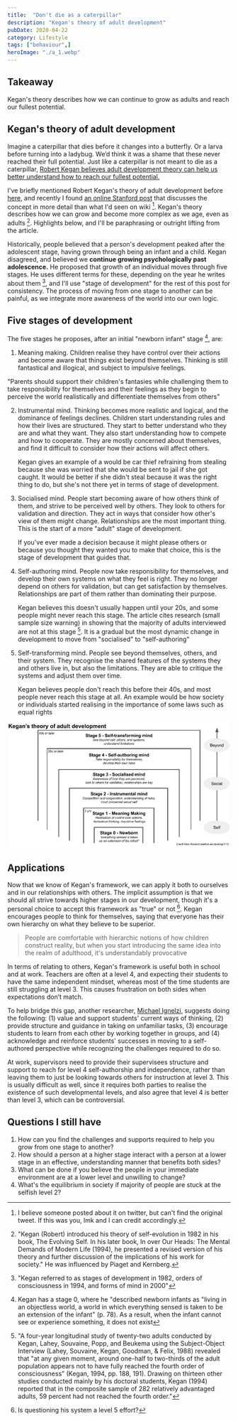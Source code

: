 ```yaml
---
title:  "Don't die as a caterpillar"  
description: "Kegan's theory of adult development"
pubDate: 2020-04-22
category: Lifestyle
tags: ["behaviour",]
heroImage: "./a_1.webp"
---
```


## Takeaway

Kegan's theory describes how we can continue to grow as adults and reach our fullest potential.

## Kegan's theory of adult development

Imagine a caterpillar that dies before it changes into a butterfly. Or a larva before turning into a ladybug. We’d think it was a shame that these never reached their full potential. Just like a caterpillar is not meant to die as a caterpillar, [Robert Kegan believes adult development theory can help us better understand how to reach our fullest potential.](https://www.youtube.com/watch?v=bhRNMj6UNYY "youtube")

I've briefly mentioned Robert Kegan's theory of adult development before [here](https://leonlins.com/writing/2020_04_22_kegan/ "post"), and recently I found [an online Stanford post](https://tomprof.stanford.edu/posting/1110 "Stanford") that discusses the concept in more detail than what I'd seen on wiki [^1]. Kegan's theory describes how we can grow and become more complex as we age, even as adults [^2]. Highlights below, and I'll be paraphrasing or outright lifting from the article. 

Historically, people believed that a person's development peaked after the adolescent stage, having grown through being an infant and a child. Kegan disagreed, and believed we **continue growing psychologically past adolescence.** He proposed that growth of an individual moves through five stages. He uses different terms for these, depending on the year he writes about them [^3], and I'll use "stage of development" for the rest of this post for consistency. The process of moving from one stage to another can be painful, as we integrate more awareness of the world into our own logic. 

## Five stages of development

The five stages he proposes, after an initial "newborn infant" stage [^4], are:

1.  Meaning making. Children realise they have control over their actions and become aware that things exist beyond themselves. Thinking is still fantastical and illogical, and subject to impulsive feelings. 

  "Parents should support their children's fantasies while challenging them to take responsibility for themselves and their feelings as they begin to perceive the world realistically and differentiate themselves from others"
  
2. Instrumental mind. Thinking becomes more realistic and logical, and the dominance of feelings declines. Children start understanding rules and how their lives are structured. They start to better understand who they are and what they want. They also start understanding how to compete and how to cooperate. They are mostly concerned about themselves, and find it difficult to consider how their actions will affect others. 
  
    Kegan gives an example of a would be car thief refraining from stealing because she was worried that she would be sent to jail if she got caught. It would be better if she didn't steal because it was the right thing to do, but she's not there yet in terms of stage of development.
  
3. Socialised mind. People start becoming aware of how others think of them, and strive to be perceived well by others. They look to others for validation and direction. They act in ways that consider how other's view of them might change. Relationships are the most important thing. This is the start of a more "adult" stage of development.
  
    If you've ever made a decision because it might please others or because you thought they wanted you to make that choice, this is the stage of development that guides that.
  
4. Self-authoring mind. People now take responsibility for themselves, and develop their own systems on what they feel is right. They no longer depend on others for validation, but can get satisfaction by themselves. Relationships are part of them rather than dominating their purpose. 
  
    Kegan believes this doesn't usually happen until your 20s, and some people might never reach this stage. The article cites research (small sample size warning) in showing that the majority of adults interviewed are not at this stage [^5]. It is a gradual but the most dynamic change in development to move from "socialised" to "self-authoring"
  
5. Self-transforming mind. People see beyond themselves, others, and their system. They recognise the shared features of the systems they and others live in, but also the limitations. They are able to critique the systems and adjust them over time. 
  
    Kegan believes people don't reach this before their 40s, and most people never reach this stage at all. An example would be how society or individuals started realising in the importance of some laws such as equal rights

![post](./a_1.webp)

## Applications

Now that we know of Kegan's framework, we can apply it both to ourselves and in our relationships with others. The implicit assumption is that we should all strive towards higher stages in our development, though it's a personal choice to accept this framework as "true" or not [^6]. Kegan encourages people to think for themselves, saying that everyone has their own hierarchy on what they believe to be superior. 

> People are comfortable with hierarchic notions of how children construct reality, but when you start introducing the same idea into the realm of adulthood, it's understandably provocative

In terms of relating to others, Kegan's framework is useful both in school and at work. Teachers are often at a level 4, and expecting their students to have the same independent mindset, whereas most of the time students are still struggling at level 3. This causes frustration on both sides when expectations don’t match.

To help bridge this gap, another researcher, [Michael Ignelzi,](https://onlinelibrary.wiley.com/doi/abs/10.1002/tl.8201 "Wiley") suggests doing the following: (1) value and support students' current ways of thinking, (2) provide structure and guidance in taking on unfamiliar tasks, (3) encourage students to learn from each other by working together in groups, and (4) acknowledge and reinforce students' successes in moving to a self-authored perspective while recognizing the challenges required to do so. 

At work, supervisors need to provide their supervisees structure and support to reach for level 4 self-authorship and independence, rather than leaving them to just be looking towards others for instruction at level 3. This is usually difficult as well, since it requires both parties to realise the existence of such developmental levels, and also agree that level 4 is better than level 3, which can be controversial.

## Questions I still have

1. How can you find the challenges and supports required to help you grow from one stage to another?
2. How should a person at a higher stage interact with a person at a lower stage in an effective, understanding manner that benefits both sides?
3. What can be done if you believe the people in your immediate environment are at a lower level and unwilling to change? 
4. What's the equilibrium in society if majority of people are stuck at the selfish level 2? 


[^1]: I believe someone posted about it on twitter, but can't find the original tweet. If this was you, lmk and I can credit accordingly.
[^2]: "Kegan (Robert) introduced his theory of self-evolution in 1982 in his book, The Evolving Self. In his later book, In over Our Heads: The Mental Demands of Modern Life (1994), he presented a revised version of his theory and further discussion of the implications of his work for society." He was influenced by Piaget and Kernberg.
[^3]: "Kegan referred to as stages of development in 1982, orders of consciousness in 1994, and forms of mind in 2000"
[^4]: Kegan has a stage 0, where he "described newborn infants as "living in an objectless world, a world in which everything sensed is taken to be an extension of the infant" (p. 78). As a result, when the infant cannot see or experience something, it does not exist
[^5]: "A four-year longitudinal study of twenty-two adults conducted by Kegan, Lahey, Souvaine, Popp, and Beukema using the Subject-Object Interview (Lahey, Souvaine, Kegan, Goodman, & Felix, 1988) revealed that "at any given moment, around one-half to two-thirds of the adult population appears not to have fully reached the fourth order of consciousness" (Kegan, 1994, pp. 188, 191). Drawing on thirteen other studies conducted mainly by his doctoral students, Kegan (1994) reported that in the composite sample of 282 relatively advantaged adults, 59 percent had not reached the fourth order."
[^6]: Is questioning his system a level 5 effort? 